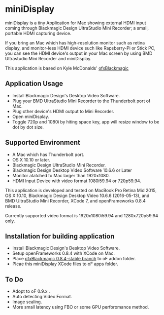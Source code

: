 # miniDisplay 

miniDisplay is a tiny Application for Mac showing external HDMI input coming through Blackmagic Design UltraStudio Mini Recorder; a small, portable HDMI capturing device.

If you bring an Mac which has high-resolution monitor such as retina display, and monitor-less HDMI device such like Rapsberry-Pi or Stick PC, you can see the HDMI device's output in your Mac screen by using BMD Ultrastudio Mini Recorder and miniDisplay.

This application is based on Kyle McDonalds' [ofxBlackmagic](https://github.com/kylemcdonald/ofxBlackmagic)

## Application Usage

* Install Blackmagic Design's Desktop Video Software.
* Plug your BMD UltraStudio Mini Recorder to the Thunderbolt port of Mac.
* Plug other device's HDMI output to Mini Recorder.
* Open miniDisplay.
* Toggle 720p and 1080i by hiting space key, app will resize window to be dot by dot size.

## Supported Environment

* A Mac which has Thunderbolt port.
* OS X 10.10 or later.
* Blackmagic Design UltraStudio Mini Recorder.
* Blackmagic Design Desktop Video Software 10.6.6 or Later
* Monitor atatched to Mac larger than 1920x1080.
* HDMI Input Device with video format 1080i59.94 or  720p59.94.

This application is developed and tested on MacBook Pro Retina Mid 2015, OS X 10.10, Blackmagic Design Desktop Video 10.6.6 (2016-05-13), and BMD UltraStudio Mini Recorder, XCode 7, and openFrameworks 0.8.4 release.

Currently supported video format is 1920x1080i59.94 and 1280x720p59.94 only. 


## Installation for building application

* Install Blackmagic Design's Desktop Video Software.
* Setup openFrameworks 0.8.4 with XCode on Mac.
* Place [ofxBlackmagic 0.8.4-stable branch](https://github.com/MorimasaAketa/ofxBlackmagic/tree/0.8.4-stable) to oF addon folder.
* Plcae this miniDisplay XCode files to oF apps folder.

## To Do 

* Adopt to oF 0.9.x .
* Auto detecting Video Format.
* Image scaling.
* More small latency using FBO or some GPU perforomance method.


